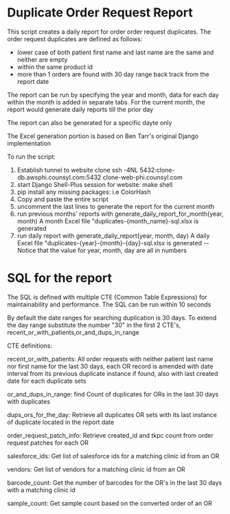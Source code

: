 # Duplicate Order Request Report


This script creates a daily report for order order request duplicates. The order request duplicates
are defined as follows:
  - lower case of both patient first name and last name are the same and neither are empty
  - within the same product id
  - more than 1 orders are found with 30 day range back track from the report date

The report can be run by specifying the year and month, data for each day within the month is added in separate tabs.
For the current month, the report would generate daily reports till the prior day

The report can also be generated for a specific dayte only

The Excel generation portion is based on Ben Tarr's original Django implementation

To run the script:
1. Establish tunnel to website clone
   ssh -4NL 5432:clone-db.awsphi.counsyl.com:5432 clone-web-phi.counsyl.com
2. start Django Shell-Plus session for website: make shell
3. pip install any missing packages: i.e ColorHash
4. Copy and paste the entire script
5. uncomment the last lines to generate the report for the current month
6. run previous months' reports with generate_daily_report_for_month(year, month)
   A month Excel file "duplicates-{month_name}-sql.xlsx is generated
7. run daily report with generate_daily_report(year, month, day)
   A daily Excel file "duplicates-{year}-{month}-{day}-sql.xlsx is generated
   --Notice that the value for year, month, day are all in numbers


# SQL for the report

The SQL is defined with multiple CTE (Common Table Expressions) for maintainability
and performance. The SQL can be run within 10 seconds

By default the date ranges for searching duplication is 30 days. To extend the day range
substitute the number "30" in the first 2 CTE's, recent_or_with_patients,or_and_dups_in_range

CTE definitions:

recent_or_with_patients:
    All order requests with neither patient last name nor first name for the last 30 days,
    each OR record is amended with date interval from its previous duplicate instance if found,
    also with last created date for each duplicate sets
    
or_and_dups_in_range:
    find Count of duplicates for ORs in the last 30 days with duplicates
    
dups_ors_for_the_day:
    Retrieve all duplicates OR sets with its last instance of duplicate located in the report date
    
order_request_patch_info:
    Retrieve created_id and tkpc count from order request patches for each OR
    
salesforce_ids:
    Get list of salesforce ids for a matching clinic id from an OR
    
vendors:
    Get list of vendors for a matching clinic id from an OR
    
barcode_count:
    Get the number of barcodes for the OR's in the last 30 days with a matching clinic id
    
sample_count:
    Get sample count based on the converted order of an OR

